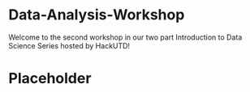 # Data-Analysis-Workshop
Welcome to the second workshop in our two part Introduction to Data Science Series hosted by HackUTD!

# Placeholder
